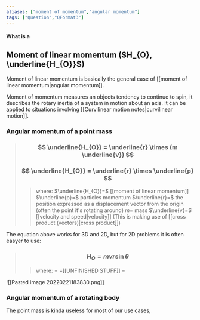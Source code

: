 ```yaml
---
aliases: ["moment of momentum","angular momentum"]
tags: ["Question","QFormat3"]
---
```


#### What is a
## Moment of linear momentum ($H_{O}, \underline{H_{O}}$)
Moment of linear momentum is basically the general case of [[moment of linear momentum|angular momentum]].

Moment of momentum measures an objects tendency to continue to spin, it describes the rotary inertia of a system in motion about an axis. It can be applied to situations involving [[Curvilinear motion notes|curvilinear motion]].

### Angular momentum of a point mass

> ### $$ \underline{H_{O}} = \underline{r} \times (m \underline{v}) $$ 
> ### $$ \underline{H_{O}} = \underline{r} \times \underline{p} $$ 
>> where:
>> $\underline{H_{O}}=$ [[moment of linear momentum]]
>> $\underline{p}=$ particles momentum
>> $\underline{r}=$ the position expressed as a displacement vector from the origin (often the point it's rotating around)
>> $m=$ mass
>> $\underline{v}=$ [[velocity and speed|velocity]]
>> (This is making use of [[cross product (vectors)|cross product]])

The equation above works for 3D and 2D, but for 2D problems it is often easyer to use:

> ### $$ H_{O} = mvr \sin \theta $$ 
>> where:
>> $=$ 
>> $=$[[UNFINISHED STUFF]]
>> $=$

![[Pasted image 20220221183830.png]]

### Angular momentum of a rotating body
The point mass is kinda useless for most of our use cases, 



